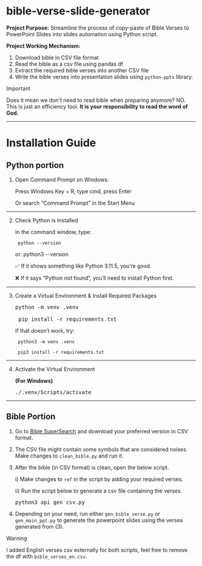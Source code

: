 # bible-verse-slide-generator

<b>Project Purpose:</b> Streamline the process of copy-paste of Bible Verses to PowerPoint Slides into slides automation using Python script.

<b>Project Working Mechanism:</b> 
1) Download bible in CSV file format
2) Read the bible as a csv file using pandas df
3) Extract the required bible verses into another CSV file
4) Write the bible verses into presentation slides using `python-pptx` library.

> [!IMPORTANT]
> Does it mean we don't need to read bible when preparing anymore? NO. This is just an efficiency tool. <b>It is your responsibility to read the word of God.</b>

------------------------------------------------------------

# Installation Guide

## Python portion

1) Open Command Prompt on Windows:

	Press Windows Key + R, type cmd, press Enter

	Or search “Command Prompt” in the Start Menu

------------------------------------------------------------

2) Check Python is Installed

	In the command window, type:
		
		python --version
	or:
		python3 --version

	✅ If it shows something like Python 3.11.5, you’re good.

	❌ If it says “Python not found”, you’ll need to install Python first.

------------------------------------------------------------

3) Create a Virtual Environment & Install Required Packages

	<pre>python -m venv .venv 

	pip install -r requirements.txt</pre>

	If that doesn’t work, try:

		python3 -m venv .venv 

		pip3 install -r requirements.txt

------------------------------------------------------------

4) Activate the Virtual Environment 

	<b>(For Windows)</b> <pre>./.venv/Scripts/activate</pre>


------------------------------------------------------------

## Bible Portion

1) Go to [Bible SuperSearch](https://www.biblesupersearch.com/bible-downloads/) and download your preferred version in CSV format.

2) The CSV file might contain some symbols that are considered noises. Make changes to `clean_bible.py` and run it.

3) After the bible (in CSV format) is clean, open the below script.
	
	i) Make changes to `ref` in the script by adding your required verses.
	
	ii) Run the script below to generate a csv file containing the verses. 
	<pre>python3 api_gen_csv.py</pre>

4) Depending on your need, run either `gen_bible_verse.py` or `gen_main_ppt.py` to generate the powerpoint slides using the verses generated from (3).
> [!WARNING]  
> I added English verses csv externally for both scripts, feel free to remove the df with `bible_verses_en.csv`. 

